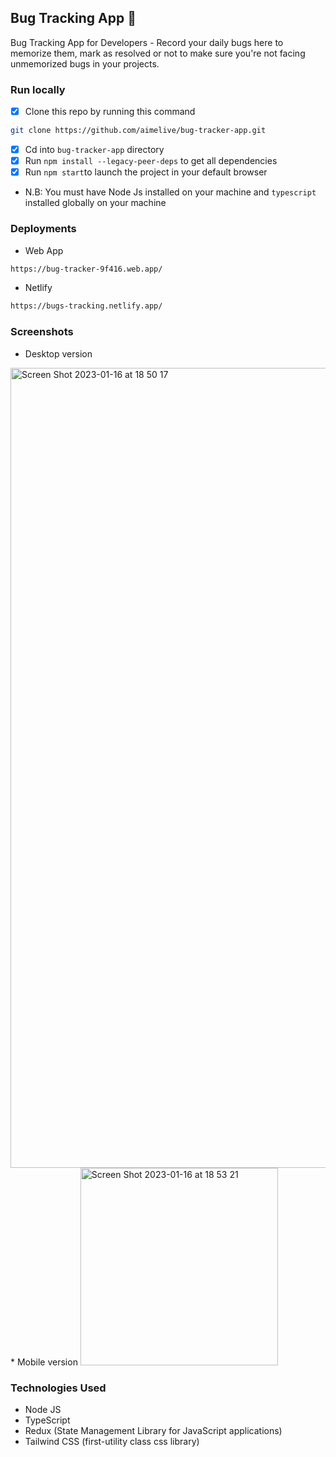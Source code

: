 ## Bug Tracking App 🐞

Bug Tracking App for Developers - Record your daily bugs here to memorize them, mark as resolved or not to make sure you're not facing unmemorized bugs in your projects.

### Run locally
* [x] Clone this repo by running this command
```bash
git clone https://github.com/aimelive/bug-tracker-app.git
```
* [x] Cd into `bug-tracker-app` directory
* [x] Run `npm install --legacy-peer-deps` to get all dependencies
* [x] Run `npm start`to launch the project in your default browser
* N.B: You must have Node Js installed on your machine and `typescript` installed globally on your machine

### Deployments
* Web App
```bash
https://bug-tracker-9f416.web.app/
```
* Netlify
```bash
https://bugs-tracking.netlify.app/
```


### Screenshots
* Desktop version
<img width="1280" alt="Screen Shot 2023-01-16 at 18 50 17" src="https://user-images.githubusercontent.com/98814433/212868070-f5f6494c-0a17-4a22-94de-15bf7613079f.png">
* Mobile version
<img width="316" alt="Screen Shot 2023-01-16 at 18 53 21" src="https://user-images.githubusercontent.com/98814433/212868110-e22aa2e0-6106-4a66-8af4-653f9021112e.png">

### Technologies Used

* Node JS 
* TypeScript 
* Redux (State Management Library for JavaScript applications)
* Tailwind CSS (first-utility class css library)
